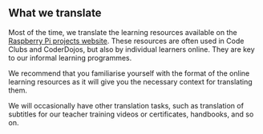 ## What we translate

Most of the time, we translate the learning resources available on the [Raspberry Pi projects website](https://projects.raspberrypi.org). These resources are often used in Code Clubs and CoderDojos, but also by individual learners online. They are key to our informal learning programmes. 

We recommend that you familiarise yourself with the format of the online learning resources as it will give you the necessary context for translating them. 

We will occasionally have other translation tasks, such as translation of subtitles for our teacher training videos or certificates, handbooks, and so on.  
